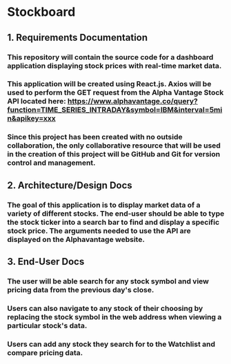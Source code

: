 # Stockboard

## 1. Requirements Documentation

### This repository will contain the source code for a dashboard application displaying stock prices with real-time market data.

### This application will be created using React.js. Axios will be used to perform the GET request from the Alpha Vantage Stock API located here: https://www.alphavantage.co/query?function=TIME_SERIES_INTRADAY&symbol=IBM&interval=5min&apikey=xxx

### Since this project has been created with no outside collaboration, the only collaborative resource that will be used in the creation of this project will be GitHub and Git for version control and management.

## 2. Architecture/Design Docs

### The goal of this application is to display market data of a variety of different stocks. The end-user should be able to type the stock ticker into a search bar to find and display a specific stock price. The arguments needed to use the API are displayed on the Alphavantage website.

## 3. End-User Docs

### The user will be able search for any stock symbol and view pricing data from the previous day's close.

### Users can also navigate to any stock of their choosing by replacing the stock symbol in the web address when viewing a particular stock's data.

### Users can add any stock they search for to the Watchlist and compare pricing data.
